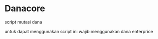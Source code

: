 # Danacore
script mutasi dana

untuk dapat menggunakan script ini wajib menggunakan dana enterprice
